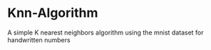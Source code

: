 # Knn-Algorithm
A simple K nearest neighbors algorithm using the mnist dataset for handwritten numbers
